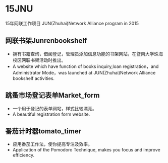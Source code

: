 # 15JNU
15年网联工作项目
JUN(Zhuhai)Network Alliance program in 2015

网联书架Junrenbookshelf
-------------
- 拥有书籍查询，借阅登记，管理员添加信息功能的书架网站，在暨南大学珠海校区网联书架活动时推出。
- A website which have function of books inquiry,loan registration，and Administrator Mode，was launched at JUN(Zhuhai)Network Alliance bookshelf activities.

跳蚤市场登记表单Market_form
-------------
- 一个用于登记的表单网站，样式比较漂亮。
- A beautiful registration form website.

番茄计时器tomato_timer
-------------
- 应用番茄工作法，使你提高专注及效率。
- Application of the Pomodoro Technique, makes you focus and improve efficiency.

